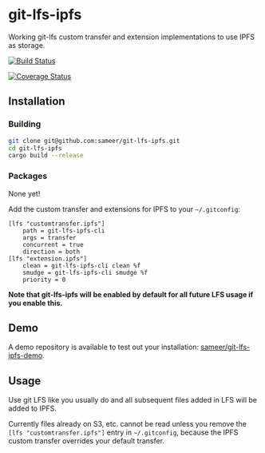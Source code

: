 # git-lfs-ipfs

Working git-lfs custom transfer and extension implementations to use IPFS as storage.

[![Build Status](https://travis-ci.org/sameer/git-lfs-ipfs.svg?branch=master)](https://travis-ci.org/sameer/git-lfs-ipfs)

[![Coverage Status](https://coveralls.io/repos/github/sameer/git-lfs-ipfs/badge.svg?branch=master)](https://coveralls.io/github/sameer/git-lfs-ipfs?branch=master)

## Installation

### Building

```bash
git clone git@github.com:sameer/git-lfs-ipfs.git
cd git-lfs-ipfs
cargo build --release
```

### Packages

None yet!

Add the custom transfer and extensions for IPFS to your `~/.gitconfig`:

```
[lfs "customtransfer.ipfs"]
	path = git-lfs-ipfs-cli
	args = transfer
	concurrent = true
	direction = both
[lfs "extension.ipfs"]
    clean = git-lfs-ipfs-cli clean %f
    smudge = git-lfs-ipfs-cli smudge %f
    priority = 0
```

**Note that git-lfs-ipfs will be enabled by default for all future LFS usage if you enable this.**

## Demo

A demo repository is available to test out your installation: [sameer/git-lfs-ipfs-demo](https://github.com/sameer/git-lfs-ipfs-demo).

## Usage

Use git LFS like you usually do and all subsequent files added in LFS will be added to IPFS.

Currently files already on S3, etc. cannot be read unless you remove the `[lfs "customtransfer.ipfs"]` entry in `~/.gitconfig`, because the IPFS custom transfer overrides your default transfer.
